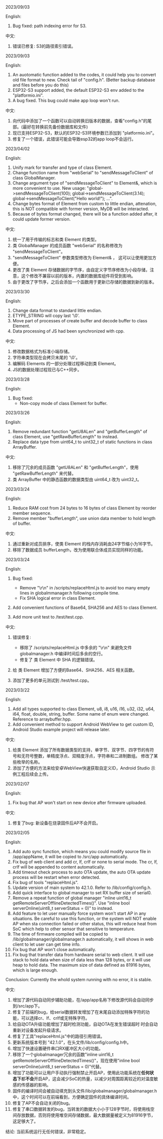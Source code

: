 2023/09/03

English:
1. Bug fixed: path indexing error for S3.

中文:
1. 错误已修复: S3的路径索引错误。

2023/09/03

English:
1. An auotomatic function added to the codes, it could help you to convert old file format to new.
Check tail of "config.h".
(Better backup database and files before you do this)
2. ESP32-S3 support added, the default ESP32-S3 env added to the "platformio.ini".
3. A bug fixed. This bug could make app loop won't run.

中文:
1. 向代码中添加了一个函数可以自动转换旧版本的数据，查看"config.h"的尾部。(最好在转换前先备份数据库和文件)
2. 现已支持ESP32-S3，默认的ESP32-S3环境参数已添加到 "platformio.ini"。
3. 修复了一个错误，此错误可能会导致esp32的app loop不会运行。

2023/04/02

English:

1. Unify mark for transfer and type of class Element.
2. Change function name from "webSerial" to "sendMessageToClient" of class GlobalManager. 
3. Change argument type of "sendMessageToClient" to Element&, which is more convenient to use. New usage: "global->sendMessageToClient(100); global->sendMessageToClient(3.14); global->sendMessageToClient("Hello world!"); ...".
4. Change bytes format of Element from custom to little endian, attenation, this is NOT compatible with former version, MyDB will be interacted.
5. Because of bytes format changed, there will be a function added after, it could update former version.

中文:

1. 统一了用于传输的标志和类 Element 的类型。
2. 类 GlobalManager 的成员函数 "webSerial" 的名称修改为 "sendMessageToClient"。
3. "sendMessageToClient" 参数类型修改为 Element& ， 这可以让使用更加方便。
4. 更改了类 Element 存储数据的字节序，由自定义字节序修改为小段存储，注意，这个修改不兼容以前的版本，内置的数据库组件将受到影响。
5. 由于更改了字节序，之后会添加一个函数用于更新已存储的数据到新的版本。

2023/03/30

English:

1. Change data format to standard little endian.
2. ETYPE_STRING will copy last '\0'.
3. Move part of processes of create buffer and decode buffer to class Element.
4. Data processing of JS had been synchronized with cpp.

中文:

1. 修改数据格式为标准小端存储。
2. 字符串类型现在会拷贝末尾的 '\0'。
3. 编解码 Elements 的一部分处理过程移动到类 Element。
4. JS的数据处理过程现已与C++同步。

2023/03/28

English:

1. Bug fixed:
    * Non-copy mode of class Element for buffer.

2023/03/26

English:

1. Remove redundant function "getU8ALen" and "getBufferLength" of class Element, use "getRawBufferLength" to instead.
2. Replace data type from uint64_t to uint32_t of static functions in class ArrayBuffer.

中文: 

1. 移除了冗余的成员函数 "getU8ALen" 和 "getBufferLength"，使用 "getRawBufferLength" 来代替。
2. 类 ArrayBuffer 中的静态函数的数据类型由 uint64_t 改为 uint32_t。

2023/03/24

English:

1. Reduce RAM cost from 24 bytes to 16 bytes of class Element by reorder member sequence.
2. Remove member "bufferLength", use union data member to hold length of buffer.

中文:

1. 通过重新对成员排序，使类 Element 的栈内存消耗由24字节缩小为16字节。
2. 移除了数据成员 bufferLength，改为使用联合体成员实现同样的功能。

2023/03/24

English:

1. Bug fixed:
    * Remove "\r\n" in /scripts/replaceHtml.js to avoid too many empty lines in globalmmanager.h following compile time. 
    * Fix SHA logical error in class Element.

2. Add convenient functions of Base64, SHA256 and AES to class Element.
3. Add more unit test to /test/test.cpp.


中文: 

1. 错误修复: 
    * 移除了 /scripts/replaceHtml.js 中多余的 "\r\n" 来避免文件 globalmanager.h 中编译时间后多余的空行。
    * 修复了 类 Element 中 SHA 的逻辑错误。

2. 给 类 Element 增加了方便的Base64、SHA256、AES 相关函数。
3. 添加了更多的单元测试到 /test/test.cpp。

2023/03/22

English:

1. Add all types supported to class Element, u8, i8, u16, i16, u32, i32, u64, i64, float, double, string, buffer. Some name of enum were changed. Reference to arraybuffer.hpp.
2. Add convenient method to support Android WebView to get custom ID, Android Studio example project will release later.


中文:

1. 给类 Element 添加了所有数据类型的支持，单字节、双字节、四字节的有符号和无符号整数，单精度浮点、双精度浮点，字符串和二进制数组。 修改了某些枚举的名称。
2. 添加了方便的方法来给安卓WebView快速获取自定义ID，Android Studio 示例工程后续会上传。

2023/02/07

English:

1. Fix bug that AP won't start on new device after firmware uploaded. 

中文: 

1. 修复了bug: 新设备在烧录固件后AP不会开启。

2023/02/05

English:

1. Add auto sync function, which means you could modify source file in /app/appName, it will be copied to /src/app automatically. 
2. Fix bug of web client and add cr, lf, crlf or none to serial mode. The cr, lf, crlf will be appended to content automatically.
3. Add timeout check process to auto OTA update, the auto OTA update process will be restart when error detected.
4. Fix bug of tools "replaceHtml.js".
5. Update version of main system to 42.1.0. Refer to /lib/config/config.h.
6. Add quick interface to global manager to set RX buffer size of serial0.
7. Remove a repeat function of global manager "inline uint16_t getRemoteServerOfflineDetectedTimes()". Use "inline bool serverOnline(uint8_t serverStatus = 0)" to instead.
8. Add feature to let user manually force system won't start AP in any situations. Be careful to use this function, or the system will NOT enable AP when sta connection failed or other status, this will reduce heat from SoC which help to other sensor that sensitive to temperature.
9. The time of firmware compiled will be copied to /lib/globalmanager/globalmanager.h automatically, it will shows in web client to let user can get time info.
10. Fix bug that AP won't close automatically.
11. Fix bug that transfer data from hardware serial to web client. It will use stack to hold data when size of data less than 128 bytes, or it will use heap to hold data. The maximum size of data defined as 81916 bytes, which is large enough.

Conclusion: Currently the whold system running with no error, it is stable.

中文:

1. 增加了源代码自动同步辅助功能，在/app/app名称下修改源代码会自动同步到/src/app下。
2. 修复了前端的bug，给serial数据转发增加了在末尾自动添加特殊字符的功能，可以选择cr、lf、crlf或无特殊字符。
3. 给自动OTA升级功能增加了超时检测功能，自动OTA在发生错误超时 时会自动重新对设备发起升级请求。
4. 修复了工具"replaceHtml.js"中的路径引用错误。
5. 更新系统版本号到 "42.1.0"，在头文件/lib/config/config.h中。
6. 增加了快速设置硬件串口RX缓冲区大小的功能。
7. 移除了一个globalmanager冗余的函数"inline uint16_t getRemoteServerOfflineDetectedTimes()"，现在使用"inline bool serverOnline(uint8_t serverStatus = 0)"代替。
8. 增加了功能可以让用户手动执行强制禁止开启AP，使用此功能系统在**任何状态下**都**不会**开启AP，这会减少SoC的热量，以减少对周围距离较近的对温度敏感的传感器的影响。
9. 固件的编译时间会被自动填充到头文件/lib/globalmanager/globalmanager.h中，这个时间可以在前端看到，方便确定固件的具体编译时间。
10. 修复了AP不会自动关闭的bug。
11. 修复了串口数据转发的bug，当转发的数据大小小于128字节时，将使用栈空间存放数据，否则将使用堆空间存储数据，最大数据量被定义为81916字节，这足够大了。

结论: 当前系统运行无任何错误，非常稳定。
